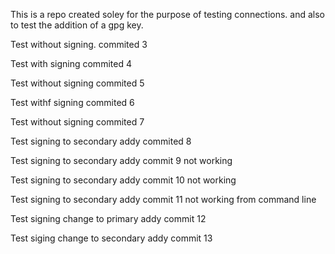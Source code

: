 This is a repo created soley for the purpose of testing connections.
 and also to test the addition of a gpg key.

Test without signing. commited 3

Test with signing commited 4

Test without signing commited 5

Test withf signing commited 6

Test without signing commited 7

Test signing to secondary addy commited 8

Test signing to secondary addy commit 9 not working

Test signing to secondary addy commit 10 not working

Test signing to secondary addy commit 11 not working from command line

Test signing change to primary addy commit 12

Test siging change to secondary addy commit 13
